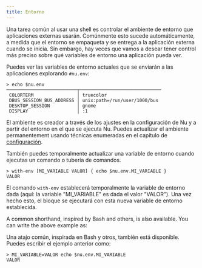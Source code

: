 ```yaml
---
title: Entorno
---
```


Una tarea común al usar una shell es controlar el ambiente de entorno que aplicaciones externas usarán. Comúnmente esto sucede automáticamente, a medida que el entorno se empaqueta y se entrega a la aplicación externa cuando se inicia. Sin embargo, hay veces que vamos a desear tener control más preciso sobre qué variables de entorno una aplicación pueda ver.

Puedes ver las variables de entorno actuales que se enviarán a las aplicaciones explorando `#nu.env`:

```
> echo $nu.env
──────────────────────────┬──────────────────────────────
 COLORTERM                │ truecolor
 DBUS_SESSION_BUS_ADDRESS │ unix:path=/run/user/1000/bus
 DESKTOP_SESSION          │ gnome
 DISPLAY                  │ :1
```

El ambiente es creador a través de los ajustes en la configuración de Nu y a partir del entorno en el que se ejecuta Nu. Puedes actualizar el ambiente permanentement usando técnicas enumeradas en el capítulo de [configuración](configuracion.md).

También puedes temporalmente actualizar una variable de entorno cuando ejecutas un comando o tubería de comandos.

```
> with-env [MI_VARIABLE VALOR] { echo $nu.env.MI_VARIABLE }
VALOR
```

El comando `with-env` establecerá temporalmente la variable de entorno dada (aquí: la variable "MI_VARIABLE" es dada el valor "VALOR"). Una vez hecho esto, el bloque se ejecutará con esta nueva variable de entorno establecida.

A common shorthand, inspired by Bash and others, is also available. You can write the above example as:

Una atajo común, inspirada en Bash y otros, también está disponible. Puedes escribir el ejemplo anterior como:

```
> MI_VARIABLE=VALOR echo $nu.env.MI_VARIABLE
VALOR
```
